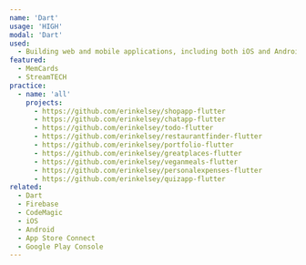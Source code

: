 ```yaml
---
name: 'Dart'
usage: 'HIGH'
modal: 'Dart'
used:
  - Building web and mobile applications, including both iOS and Android, using Google’s Flutter SDK.
featured:
  - MemCards
  - StreamTECH
practice:
  - name: 'all'
    projects:
      - https://github.com/erinkelsey/shopapp-flutter
      - https://github.com/erinkelsey/chatapp-flutter
      - https://github.com/erinkelsey/todo-flutter
      - https://github.com/erinkelsey/restaurantfinder-flutter
      - https://github.com/erinkelsey/portfolio-flutter
      - https://github.com/erinkelsey/greatplaces-flutter
      - https://github.com/erinkelsey/veganmeals-flutter
      - https://github.com/erinkelsey/personalexpenses-flutter
      - https://github.com/erinkelsey/quizapp-flutter
related:
  - Dart
  - Firebase
  - CodeMagic
  - iOS
  - Android
  - App Store Connect
  - Google Play Console
---
```

